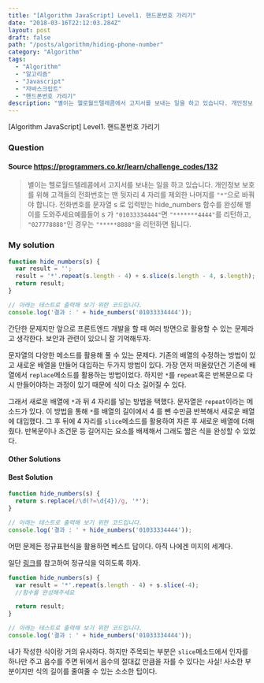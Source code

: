```yaml
---
title: "[Algorithm JavaScript] Level1. 핸드폰번호 가리기"
date: "2018-03-16T22:12:03.284Z"
layout: post
draft: false
path: "/posts/algorithm/hiding-phone-number"
category: "Algorithm"
tags:
  - "Algorithm"
  - "알고리즘"
  - "Javascript"
  - "자바스크립트"
  - "핸드폰번호 가리기"
description: "별이는 헬로월드텔레콤에서 고지서를 보내는 일을 하고 있습니다. 개인정보 보호를 위해 고객들의 전화번호는 맨 뒷자리 4자리를 제외한 나머지를 `*`으로 바꿔야 합니다. 전화번호를 문자열 s로 입력받는 hide_numbers함수를 완성해 별이를 도와주세요"
---
```


[Algorithm JavaScript] Level1. 핸드폰번호 가리기

### Question

#### Source https://programmers.co.kr/learn/challenge_codes/132

> 별이는 헬로월드텔레콤에서 고지서를 보내는 일을 하고 있습니다. 개인정보 보호를 위해 고객들의 전화번호는 맨 뒷자리 4 자리를 제외한 나머지를 `"*"`으로 바꿔야 합니다.
> 전화번호를 문자열 s 로 입력받는 hide_numbers 함수를 완성해 별이를 도와주세요예를들어 s 가 `"01033334444"`면 `"*******4444"`를 리턴하고, `"027778888"`인 경우는 `"*****8888"`을 리턴하면 됩니다.

### My solution

```javascript
function hide_numbers(s) {
  var result = '';
  result = '*'.repeat(s.length - 4) + s.slice(s.length - 4, s.length);
  return result;
}

// 아래는 테스트로 출력해 보기 위한 코드입니다.
console.log('결과 : ' + hide_numbers('01033334444'));
```

간단한 문제지만 앞으로 프론트엔드 개발을 할 때 여러 방면으로 활용할 수 있는 문제라고 생각한다. 보안과 관련이 있으니 잘 기억해두자.

문자열의 다양한 메소드를 활용해 풀 수 있는 문제다. 기존의 배열의 수정하는 방법이 있고 새로운 배열을 만들어 대입하는 두가지 방법이 있다. 가장 먼저 떠올랐던건 기존에 배열에서 `replace`메소드를 활용하는 방법이었다. 하지만 `*`를 `repeat`혹은 반복문으로 다시 만들어야하는 과정이 있기 때문에 식이 다소 길어질 수 있다.

그래서 새로운 배열에 `*`과 뒤 4 자리를 넣는 방법을 택했다. 문자열은 `repeat`이라는 메소드가 있다. 이 방법을 통해 `*`를 배열의 길이에서 4 를 뺀 수만큼 반복해서 새로운 배열에 대입했다. 그 후 뒤에 4 자리를 `slice`메소드를 활용하여 자른 후 새로운 배열에 더해줬다. 반복문이나 조건문 등 길어지는 요소를 배제해서 그래도 짧은 식을 완성할 수 있었다.

#### Other Solutions

#### Best Solution

```javascript
function hide_numbers(s) {
  return s.replace(/\d(?=\d{4})/g, '*');
}

// 아래는 테스트로 출력해 보기 위한 코드입니다.
console.log('결과 : ' + hide_numbers('01033334444'));
```

어떤 문제든 정규표현식을 활용하면 베스트 답이다. 아직 나에겐 미지의 세계다.

일단 [링크](https://developer.mozilla.org/ko/docs/Web/JavaScript/Guide/%EC%A0%95%EA%B7%9C%EC%8B%9D)를 참고하여 정규식을 익히도록 하자.

```javascript
function hide_numbers(s) {
  var result = '*'.repeat(s.length - 4) + s.slice(-4);
  //함수를 완성해주세요

  return result;
}

// 아래는 테스트로 출력해 보기 위한 코드입니다.
console.log('결과 : ' + hide_numbers('01033334444'));
```

내가 작성한 식이랑 거의 유사하다. 하지만 주목되는 부분은 `slice`메소드에서 인자를 하나만 주고 음수를 주면 뒤에서 음수의 절대값 만큼을 자를 수 있다는 사실! 사소한 부분이지만 식의 길이를 줄여줄 수 있는 소소한 팁이다.
